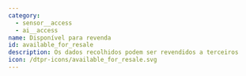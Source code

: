 ```yaml
---
category:
  - sensor__access
  - ai__access
name: Disponível para revenda
id: available_for_resale
description: Os dados recolhidos podem ser revendidos a terceiros
icon: /dtpr-icons/available_for_resale.svg
---
```

